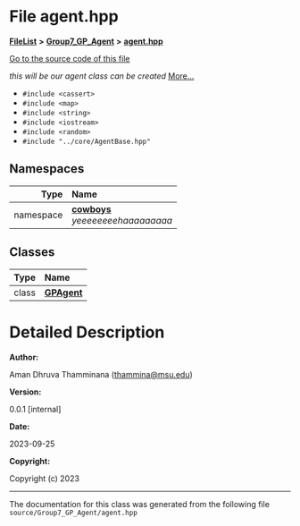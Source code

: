 

# File agent.hpp



[**FileList**](files.md) **>** [**Group7\_GP\_Agent**](dir_2917a1bbf314837e5575b308b680803f.md) **>** [**agent.hpp**](agent_8hpp.md)

[Go to the source code of this file](agent_8hpp_source.md)

_this will be our agent class can be created_ [More...](#detailed-description)

* `#include <cassert>`
* `#include <map>`
* `#include <string>`
* `#include <iostream>`
* `#include <random>`
* `#include "../core/AgentBase.hpp"`













## Namespaces

| Type | Name |
| ---: | :--- |
| namespace | [**cowboys**](namespacecowboys.md) <br>_yeeeeeeeehaaaaaaaaa_  |


## Classes

| Type | Name |
| ---: | :--- |
| class | [**GPAgent**](classcowboys_1_1_g_p_agent.md) <br> |


















































# Detailed Description




**Author:**

Aman Dhruva Thamminana ([thammina@msu.edu](mailto:thammina@msu.edu)) 




**Version:**

0.0.1 [internal] 




**Date:**

2023-09-25




**Copyright:**

Copyright (c) 2023 





    

------------------------------
The documentation for this class was generated from the following file `source/Group7_GP_Agent/agent.hpp`

